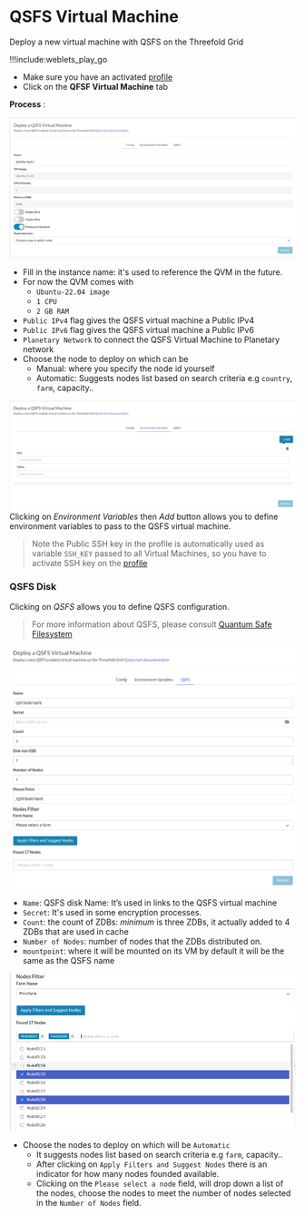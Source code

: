 # QSFS Virtual Machine

Deploy a new virtual machine with QSFS on the Threefold Grid

!!!include:weblets_play_go
- Make sure you have an activated [profile](weblets_profile_manager) 
- Click on the **QFSF Virtual Machine** tab

__Process__ : 

![](img/qvm1.png)

- Fill in the instance name: it's used to reference the QVM in the future.
- For now the QVM comes with 
  -  `Ubuntu-22.04 image`
  -  `1 CPU`
  -  `2 GB RAM`
- `Public IPv4` flag gives the QSFS virtual machine a Public IPv4
- `Public IPv6` flag gives the QSFS virtual machine a Public IPv6
- `Planetary Network` to connect the QSFS Virtual Machine to Planetary network
- Choose the node to deploy on which can be
   - Manual: where you specify the node id yourself
   - Automatic: Suggests nodes list based on search criteria e.g `country`, `farm`, capacity..

![](img/qvm2.png)
Clicking on _Environment Variables_ then _Add_ button allows you to define environment variables to pass to the QSFS virtual machine. 
> Note the Public SSH key in the profile is automatically used as variable `SSH_KEY` passed to all Virtual Machines, so you have to activate SSH key on the [profile](weblets_profile_manager) 

### QSFS Disk
Clicking on _QSFS_ allows you to define QSFS configuration.
> For more information about QSFS, please consult [Quantum Safe Filesystem](https://library.threefold.me/info/manual/#/technology/threefold__qsfs)

![](img/qvm_qsfs_config.png)

- `Name`: QSFS disk Name: It’s used in links to the QSFS virtual machine
- `Secret`: It's used in some encryption processes.
- `Count`: the count of ZDBs: _minimum_ is three ZDBs, it actually added to 4 ZDBs that are used in cache
- `Number of Nodes`: number of nodes that the ZDBs distributed on.
- `mountpoint`: where it will be mounted on its VM by default it will be the same as the QSFS name

![](img/qvm_nodes.png)
- Choose the nodes to deploy on which will be `Automatic` 
   - It suggests nodes list based on search criteria e.g `farm`, capacity..
   - After clicking on `Apply Filters and Suggest Nodes` there is an indicator for how many nodes founded available.
   - Clicking on the `Please select a node` field, will drop down a list of the nodes, choose the nodes to meet the number of nodes selected in the `Number of Nodes` field. 
